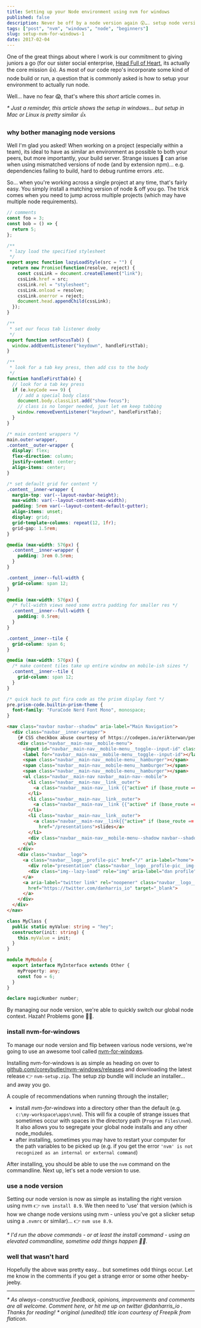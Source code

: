 ```yaml
---
title: Setting up your Node environment using nvm for windows
published: false
description: Never be off by a node version again 😲…. setup node version manager for Windows.
tags: ["post", "nvm", "windows", "node", "beginners"]
slug: setup-nvm-for-windows-1
date: 2017-02-04
---
```


One of the great things about where I work is our commitment to giving juniors a go (for our sister social enterprise, [Head Full of Heart](https://twitter.com/teamHFoH), its actually the core mission 👍).
As most of our code repo's incorporate some kind of node build or run, a question that is commonly asked is how to setup your environment to actually run node.

Well... have no fear 😱, that's where this _short_ article comes in.

_\* Just a reminder, this article shows the setup in windows... but setup in Mac or Linux is pretty similar 👍._

### why bother managing node versions

Well I'm glad you asked! When working on a project (especially within a team), its ideal to have as similar an environment as possible to both your peers, but more importantly, your build server.
Strange issues 👻 can arise when using mismatched versions of node (and by extension npm)... e.g. dependencies failing to build, hard to debug runtime errors .etc.

So... when you're working across a single project at any time, that's fairly easy. You simply install a matching version of node & off you go. The trick comes when you need to jump across multiple projects (which may have multiple node requirements).

```javascript
// comments
const foo = 3;
const bob = () => {
  return 5;
};

/**
 * lazy load the specified stylesheet
 */
export async function lazyLoadStyle(src = "") {
  return new Promise(function(resolve, reject) {
    const cssLink = document.createElement("link");
    cssLink.href = src;
    cssLink.rel = "stylesheet";
    cssLink.onload = resolve;
    cssLink.onerror = reject;
    document.head.appendChild(cssLink);
  });
}

/**
 * set our focus tab listener dooby
 */
export function setFocusTab() {
  window.addEventListener("keydown", handleFirstTab);
}

/**
 * look for a tab key press, then add css to the body
 */
function handleFirstTab(e) {
  // look for a tab key press
  if (e.keyCode === 9) {
    // add a special body class
    document.body.classList.add("show-focus");
    // class is no longer needed, just let em keep tabbing
    window.removeEventListener("keydown", handleFirstTab);
  }
}
```

```css
/* main content wrappers */
main.outer-wrapper,
.content__outer-wrapper {
  display: flex;
  flex-direction: column;
  justify-content: center;
  align-items: center;
}

/* set default grid for content */
.content__inner-wrapper {
  margin-top: var(--layout-navbar-height);
  max-width: var(--layout-content-max-width);
  padding: 5rem var(--layout-content-default-gutter);
  align-items: unset;
  display: grid;
  grid-template-columns: repeat(12, 1fr);
  grid-gap: 1.5rem;
}

@media (max-width: 576px) {
  .content__inner-wrapper {
    padding: 3rem 0.5rem;
  }
}

.content__inner--full-width {
  grid-column: span 12;
}

@media (max-width: 576px) {
  /* full-width views need some extra padding for smaller res */
  .content__inner--full-width {
    padding: 0.5rem;
  }
}

.content__inner--tile {
  grid-column: span 6;
}

@media (max-width: 576px) {
  /* make content tiles take up entire window on mobile-ish sizes */
  .content__inner--tile {
    grid-column: span 12;
  }
}

/* quick hack to put fira code as the prism display font */
pre.prism-code.builtin-prism-theme {
  font-family: "FuraCode Nerd Font Mono", monospace;
}
```

```html
<nav class="navbar navbar--shadow" aria-label="Main Navigation">
  <div class="navbar__inner-wrapper">
    {# CSS checkbox abuse courtesy of https://codepen.io/erikterwan/pen/EVzeRP #}
    <div class="navbar__main-nav__mobile-menu">
      <input id="navbar__main-nav__mobile-menu__toggle--input-id" class="navbar__main-nav__mobile-menu__toggle" type="checkbox" tabindex='0'/>
      <label for="navbar__main-nav__mobile-menu__toggle--input-id"></label>
      <span class="navbar__main-nav__mobile-menu__hamburger"></span>
      <span class="navbar__main-nav__mobile-menu__hamburger"></span>
      <span class="navbar__main-nav__mobile-menu__hamburger"></span>
      <ul class="navbar__main-nav navbar__main-nav--mobile">
        <li class="navbar__main-nav__link__outer">
          <a class="navbar__main-nav__link {{"active" if (base_route == "home")}}" href="/">home</a>
        </li>
        <li class="navbar__main-nav__link__outer">
          <a class="navbar__main-nav__link {{"active" if (base_route == "blog")}}" href="/blog">blog</a>
        </li>
        <li class="navbar__main-nav__link__outer">
          <a class="navbar__main-nav__link{{"active" if (base_route == "presentations")}}"
            href="/presentations">slides</a>
        </li>
        <div class="navbar__main-nav__mobile-menu--shadow navbar--shadow"></div>
      </ul>
    </div>
    <div class="navbar__logo">
      <a class="navbar__logo__profile-pic" href="/" aria-label="home">
        <div role="presentation" class="navbar__logo__profile-pic__img-preview"></div>
        <div class="img--lazy-load" role="img" aria-label="dan profile" data-src="/dan-harris-profile.jpg"></div>
      </a>
      <a aria-label="twitter link" rel="noopener" class="navbar__logo__twitter-link external-icon--exempt"
        href="https://twitter.com/danharris_io" target="_blank">
      </a>
    </div>
  </div>
</nav>
```

```typescript
class MyClass {
  public static myValue: string = "hey";
  constructor(init: string) {
    this.myValue = init;
  }
}

module MyModule {
  export interface MyInterface extends Other {
    myProperty: any;
    const foo = 6;
  }
}

declare magicNumber number;
```

By managing our node version, we're able to quickly switch our global node context. Hazah! Problems gone 🦸‍♀️.

### install nvm-for-windows

To manage our node version and flip between various node versions, we're going to use an awesome tool called [nvm-for-windows](https://github.com/coreybutler/nvm-windows).

Installing nvm-for-windows is as simple as heading on over to
[github.com/coreybutler/nvm-windows/releases](https://github.com/coreybutler/nvm-windows/releases) and downloading the latest release 👉 `nvm-setup.zip`. The setup zip bundle will include an installer... and away you go.

A couple of recommendations when running through the installer;

- install _nvm-for-windows_ into a directory other than the default (e.g. `c:\my-workspace\apps\nvm`). This will fix a couple of strange issues that sometimes occur with spaces in the directory path (`Program Files\nvm`). It also allows you to segregate your global node installs and any other node_modules.
- after installing, sometimes you may have to restart your computer for the path variables to be picked up (e.g. if you get the error `'nvm' is not recognized as an internal or external command`)

After installing, you should be able to use the `nvm` command on the commandline. Next up, let's set a node version to use.

### use a node version

Setting our node version is now as simple as installing the right version using nvm 👉 `nvm install 8.9`. We then need to 'use' that version (which is how we change node versions using nvm - unless you've got a slicker setup using a `.nvmrc` or similar)... 👉 `nvm use 8.9`.

_\* I'd run the above commands - or at least the install command - using an elevated commandline, sometime odd things happen 🤷‍♂️._

### well that wasn't hard

Hopefully the above was pretty easy... but sometimes odd things occur. Let me know in the comments if you get a strange error or some other heeby-jeeby.

---

_\* As always - constructive feedback, opinions, improvements and comments are all welcome. Comment here, or hit me up on twitter @danharris_io . Thanks for reading!_
_\* original (unedited) title icon courtesy of Freepik from flaticon._
